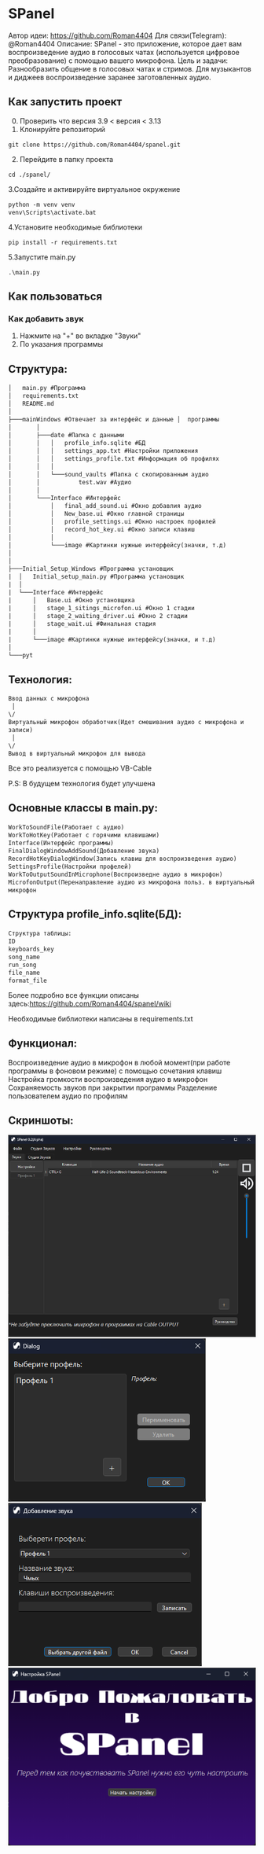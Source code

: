  # SPanel
Автор идеи: https://github.com/Roman4404
Для связи(Telegram): @Roman4404
Описание: SPanel - это приложение, которое дает вам  воспроизведение аудио в голосовых чатах (используется цифровое преобразование) с помощью вашего микрофона.
Цель и задачи: Разнообразить общение в голосовых чатах и стримов. Для музыкантов и диджеев воспроизведение заранее заготовленных аудио.
## Как запустить проект
0. Проверить что версия 3.9 < версия < 3.13 
1. Клонируйте репозиторий
```shell
git clone https://github.com/Roman4404/spanel.git
```
2. Перейдите в папку проекта
```shell
cd ./spanel/
```
3.Создайте и активируйте виртуальное окружение
```shell
python -m venv venv
venv\Scripts\activate.bat
```
4.Установите необходимые библиотеки
```shell
pip install -r requirements.txt
```
5.Запустите main.py
```shell
.\main.py
```

## Как пользоваться

### Как добавить звук
1) Нажмите на "+" во вкладке "Звуки"
2) По указания программы

## Структура:
```
│   main.py #Программа
│   requirements.txt
│   README.md
│ 
├───mainWindows #Отвечает за интерфейс и данные │  программы 
│       │
│       ├───date #Папка с данными
│       │   │   profile_info.sqlite #БД 
│       │   │   settings_app.txt #Настройки приложения
│       │   │   settings_profile.txt #Информация об профилях
│       │   │   
│       │   └───sound_vaults #Папка с скопированным аудио
│       │           test.wav #Аудио
│       │           
│   	└───Interface #Интерфейс
│   	    │   final_add_sound.ui #Окно добавлия аудио
│   	    │   New_base.ui #Окно главной страницы
│   	    │   profile_settings.ui #Окно настроек профилей
│   	    │   record_hot_key.ui #Окно записи клавиш
│   	    │   
│   	    └───image #Картинки нужные интерфейсу(значки, т.д)
│   
│           
├───Initial_Setup_Windows #Программа установщик       
|  │   Initial_setup_main.py #Программа установщик
|  │   
|  └───Interface #Интерфейс
|      │   Base.ui #Окно установщика
|      │   stage_1_sitings_microfon.ui #Окно 1 стадии
|      │   stage_2_waiting_driver.ui #Окно 2 стадии
|      │   stage_wait.ui #Финальная стадия
|      │   
|      └───image #Картинки нужные интерфейсу(значки, и т.д)
│           
└───pyt
```
## Технология:
```
Ввод данных с микрофона 
 │   
\/
Виртуальный микрофон обработчик(Идет смешивания аудио с микрофона и записи)
 │   
\/
Вывод в виртуальный микрофон для вывода
```

Все это реализуется с помощью VB-Cable

P.S: В будущем технология будет улучшена
 
## Основные классы в main.py:​
```
WorkToSoundFile(Работает с аудио)​
WorkToHotKey(Работает с горячими клавишами)​
Interface(Интерфейс программы)
FinalDialogWindowAddSound(Добавление звука)​
RecordHotKeyDialogWindow(Запись клавиш для воспроизведения аудио)​
SettingsProfile(Настройки профелей)​
WorkToOutputSoundInMicrophone(Воспроизведне аудио в микрофон)​
MicrofonOutput(Перенаправление аудио из микрофона польз. в виртуальный микрофон
```
## Структура profile_info.sqlite(БД):​
```
Структура таблицы:​
ID​
keyboards_key​
song_name​
run_song​
file_name​
format_file
```
Более подробно все функции описаны здесь:https://github.com/Roman4404/spanel/wiki
	

Необходимые библиотеки написаны в requirements.txt 

## Функционал:
Воспроизведение аудио в микрофон в любой момент(при работе программы в фоновом режиме) с помощью сочетания клавиш
Настройка громкости воспроизведения аудио в микрофон
Сохраняемость звуков при закрытии программы
Разделение пользователем аудио по профилям 

## Скриншоты:
![alt text](example/Скриншот1.png)
![alt text](example/Скриншот2.png)
![alt text](example/Скриншот3.png)
![alt text](example/Скриншот4.png)
